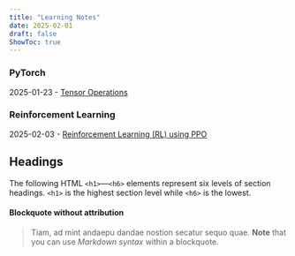 ```yaml
---
title: "Learning Notes"
date: 2025-02-01
draft: false
ShowToc: true
---
```

### PyTorch
2025-01-23 - [Tensor Operations]()
### Reinforcement Learning
2025-02-03 - [Reinforcement Learning (RL) using PPO]()

## Headings

The following HTML `<h1>`—`<h6>` elements represent six levels of section headings. `<h1>` is the highest section level while `<h6>` is the lowest.

#### Blockquote without attribution

> Tiam, ad mint andaepu dandae nostion secatur sequo quae.
> **Note** that you can use _Markdown syntax_ within a blockquote.
